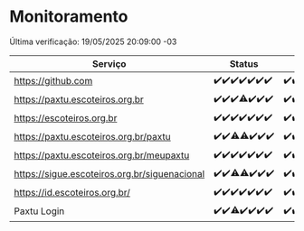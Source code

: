# Monitoramento

Última verificação: 19/05/2025 20:09:00 -03

|Serviço|Status|Últimas 24h|
|---|---|---|
|https://github.com|<span title="2025-05-12: OK=23">✔️</span><span title="2025-05-13: OK=23">✔️</span><span title="2025-05-14: OK=23">✔️</span><span title="2025-05-15: OK=23">✔️</span><span title="2025-05-16: OK=23">✔️</span><span title="2025-05-17: OK=23">✔️</span><span title="2025-05-18: OK=23">✔️</span>|<span title="18/05/2025 21:51:00 -03 : 200">✔️</span><span title="18/05/2025 23:41:00 -03 : 200">✔️</span><span title="19/05/2025 00:40:00 -03 : 200">✔️</span><span title="19/05/2025 01:18:00 -03 : 200">✔️</span><span title="19/05/2025 02:10:00 -03 : 200">✔️</span><span title="19/05/2025 03:14:00 -03 : 200">✔️</span><span title="19/05/2025 04:10:00 -03 : 200">✔️</span><span title="19/05/2025 05:15:00 -03 : 200">✔️</span><span title="19/05/2025 06:11:00 -03 : 200">✔️</span><span title="19/05/2025 07:10:00 -03 : 200">✔️</span><span title="19/05/2025 08:08:00 -03 : 200">✔️</span><span title="19/05/2025 09:18:00 -03 : 200">✔️</span><span title="19/05/2025 10:24:00 -03 : 200">✔️</span><span title="19/05/2025 11:09:00 -03 : 200">✔️</span><span title="19/05/2025 12:10:00 -03 : 200">✔️</span><span title="19/05/2025 13:11:00 -03 : 200">✔️</span><span title="19/05/2025 14:08:00 -03 : 200">✔️</span><span title="19/05/2025 15:13:00 -03 : 200">✔️</span><span title="19/05/2025 16:07:00 -03 : 200">✔️</span><span title="19/05/2025 17:10:00 -03 : 200">✔️</span><span title="19/05/2025 18:08:00 -03 : 200">✔️</span><span title="19/05/2025 19:09:00 -03 : 200">✔️</span><span title="19/05/2025 20:09:00 -03 : 200">✔️</span>|
|https://paxtu.escoteiros.org.br|<span title="2025-05-12: OK=23">✔️</span><span title="2025-05-13: OK=23">✔️</span><span title="2025-05-14: OK=23">✔️</span><span title="2025-05-15: OK=22, Falhas=1">⚠️</span><span title="2025-05-16: OK=23">✔️</span><span title="2025-05-17: OK=23">✔️</span><span title="2025-05-18: OK=23">✔️</span>|<span title="18/05/2025 21:51:00 -03 : 200">✔️</span><span title="18/05/2025 23:41:00 -03 : 200">✔️</span><span title="19/05/2025 00:40:00 -03 : 200">✔️</span><span title="19/05/2025 01:18:00 -03 : 200">✔️</span><span title="19/05/2025 02:10:00 -03 : 200">✔️</span><span title="19/05/2025 03:14:00 -03 : 200">✔️</span><span title="19/05/2025 04:10:00 -03 : 200">✔️</span><span title="19/05/2025 05:15:00 -03 : 200">✔️</span><span title="19/05/2025 06:11:00 -03 : 200">✔️</span><span title="19/05/2025 07:10:00 -03 : 200">✔️</span><span title="19/05/2025 08:08:00 -03 : 200">✔️</span><span title="19/05/2025 09:18:00 -03 : 200">✔️</span><span title="19/05/2025 10:24:00 -03 : 200">✔️</span><span title="19/05/2025 11:09:00 -03 : 200">✔️</span><span title="19/05/2025 12:10:00 -03 : 200">✔️</span><span title="19/05/2025 13:11:00 -03 : 200">✔️</span><span title="19/05/2025 14:08:00 -03 : 200">✔️</span><span title="19/05/2025 15:13:00 -03 : 200">✔️</span><span title="19/05/2025 16:07:00 -03 : 200">✔️</span><span title="19/05/2025 17:10:00 -03 : 200">✔️</span><span title="19/05/2025 18:08:00 -03 : 200">✔️</span><span title="19/05/2025 19:09:00 -03 : 200">✔️</span><span title="19/05/2025 20:09:00 -03 : 200">✔️</span>|
|https://escoteiros.org.br|<span title="2025-05-12: OK=23">✔️</span><span title="2025-05-13: OK=23">✔️</span><span title="2025-05-14: OK=23">✔️</span><span title="2025-05-15: OK=23">✔️</span><span title="2025-05-16: OK=23">✔️</span><span title="2025-05-17: OK=23">✔️</span><span title="2025-05-18: OK=23">✔️</span>|<span title="18/05/2025 21:51:00 -03 : 200">✔️</span><span title="18/05/2025 23:41:00 -03 : 200">✔️</span><span title="19/05/2025 00:41:00 -03 : 200">✔️</span><span title="19/05/2025 01:18:00 -03 : 200">✔️</span><span title="19/05/2025 02:10:00 -03 : 200">✔️</span><span title="19/05/2025 03:14:00 -03 : 200">✔️</span><span title="19/05/2025 04:10:00 -03 : 200">✔️</span><span title="19/05/2025 05:15:00 -03 : 200">✔️</span><span title="19/05/2025 06:11:00 -03 : 200">✔️</span><span title="19/05/2025 07:10:00 -03 : 200">✔️</span><span title="19/05/2025 08:08:00 -03 : 200">✔️</span><span title="19/05/2025 09:18:00 -03 : 200">✔️</span><span title="19/05/2025 10:24:00 -03 : 200">✔️</span><span title="19/05/2025 11:09:00 -03 : 200">✔️</span><span title="19/05/2025 12:10:00 -03 : 200">✔️</span><span title="19/05/2025 13:11:00 -03 : 200">✔️</span><span title="19/05/2025 14:08:00 -03 : 200">✔️</span><span title="19/05/2025 15:13:00 -03 : 200">✔️</span><span title="19/05/2025 16:07:00 -03 : 200">✔️</span><span title="19/05/2025 17:10:00 -03 : 200">✔️</span><span title="19/05/2025 18:08:00 -03 : 200">✔️</span><span title="19/05/2025 19:09:00 -03 : 200">✔️</span><span title="19/05/2025 20:09:00 -03 : 200">✔️</span>|
|https://paxtu.escoteiros.org.br/paxtu|<span title="2025-05-12: OK=23">✔️</span><span title="2025-05-13: OK=23">✔️</span><span title="2025-05-14: OK=22, Falhas=1">⚠️</span><span title="2025-05-15: OK=22, Falhas=1">⚠️</span><span title="2025-05-16: OK=23">✔️</span><span title="2025-05-17: OK=23">✔️</span><span title="2025-05-18: OK=23">✔️</span>|<span title="18/05/2025 21:51:00 -03 : 200">✔️</span><span title="18/05/2025 23:41:00 -03 : 200">✔️</span><span title="19/05/2025 00:41:00 -03 : 200">✔️</span><span title="19/05/2025 01:18:00 -03 : 200">✔️</span><span title="19/05/2025 02:10:00 -03 : 200">✔️</span><span title="19/05/2025 03:14:00 -03 : 200">✔️</span><span title="19/05/2025 04:10:00 -03 : 200">✔️</span><span title="19/05/2025 05:15:00 -03 : 200">✔️</span><span title="19/05/2025 06:11:00 -03 : 200">✔️</span><span title="19/05/2025 07:10:00 -03 : 200">✔️</span><span title="19/05/2025 08:08:00 -03 : 200">✔️</span><span title="19/05/2025 09:18:00 -03 : 200">✔️</span><span title="19/05/2025 10:25:00 -03 : 200">✔️</span><span title="19/05/2025 11:09:00 -03 : 200">✔️</span><span title="19/05/2025 12:10:00 -03 : 200">✔️</span><span title="19/05/2025 13:11:00 -03 : 200">✔️</span><span title="19/05/2025 14:08:00 -03 : 200">✔️</span><span title="19/05/2025 15:13:00 -03 : 200">✔️</span><span title="19/05/2025 16:07:00 -03 : 200">✔️</span><span title="19/05/2025 17:10:00 -03 : 200">✔️</span><span title="19/05/2025 18:08:00 -03 : 200">✔️</span><span title="19/05/2025 19:09:00 -03 : 200">✔️</span><span title="19/05/2025 20:09:00 -03 : 200">✔️</span>|
|https://paxtu.escoteiros.org.br/meupaxtu|<span title="2025-05-12: OK=23">✔️</span><span title="2025-05-13: OK=23">✔️</span><span title="2025-05-14: OK=23">✔️</span><span title="2025-05-15: OK=23">✔️</span><span title="2025-05-16: OK=23">✔️</span><span title="2025-05-17: OK=23">✔️</span><span title="2025-05-18: OK=23">✔️</span>|<span title="18/05/2025 21:51:00 -03 : 200">✔️</span><span title="18/05/2025 23:41:00 -03 : 200">✔️</span><span title="19/05/2025 00:41:00 -03 : 200">✔️</span><span title="19/05/2025 01:18:00 -03 : 200">✔️</span><span title="19/05/2025 02:10:00 -03 : 200">✔️</span><span title="19/05/2025 03:14:00 -03 : 200">✔️</span><span title="19/05/2025 04:10:00 -03 : 200">✔️</span><span title="19/05/2025 05:15:00 -03 : 200">✔️</span><span title="19/05/2025 06:11:00 -03 : 200">✔️</span><span title="19/05/2025 07:10:00 -03 : 200">✔️</span><span title="19/05/2025 08:08:00 -03 : 200">✔️</span><span title="19/05/2025 09:18:00 -03 : 200">✔️</span><span title="19/05/2025 10:25:00 -03 : 200">✔️</span><span title="19/05/2025 11:09:00 -03 : 200">✔️</span><span title="19/05/2025 12:10:00 -03 : 200">✔️</span><span title="19/05/2025 13:11:00 -03 : 200">✔️</span><span title="19/05/2025 14:08:00 -03 : 200">✔️</span><span title="19/05/2025 15:13:00 -03 : 200">✔️</span><span title="19/05/2025 16:07:00 -03 : 200">✔️</span><span title="19/05/2025 17:10:00 -03 : 200">✔️</span><span title="19/05/2025 18:08:00 -03 : 200">✔️</span><span title="19/05/2025 19:09:00 -03 : 200">✔️</span><span title="19/05/2025 20:09:00 -03 : 200">✔️</span>|
|https://sigue.escoteiros.org.br/siguenacional|<span title="2025-05-12: OK=23">✔️</span><span title="2025-05-13: OK=23">✔️</span><span title="2025-05-14: OK=22, Falhas=1">⚠️</span><span title="2025-05-15: OK=22, Falhas=1">⚠️</span><span title="2025-05-16: OK=23">✔️</span><span title="2025-05-17: OK=23">✔️</span><span title="2025-05-18: OK=23">✔️</span>|<span title="18/05/2025 21:51:00 -03 : 200">✔️</span><span title="18/05/2025 23:41:00 -03 : 200">✔️</span><span title="19/05/2025 00:41:00 -03 : 200">✔️</span><span title="19/05/2025 01:18:00 -03 : 200">✔️</span><span title="19/05/2025 02:10:00 -03 : 200">✔️</span><span title="19/05/2025 03:14:00 -03 : 200">✔️</span><span title="19/05/2025 04:10:00 -03 : 200">✔️</span><span title="19/05/2025 05:15:00 -03 : 200">✔️</span><span title="19/05/2025 06:11:00 -03 : 200">✔️</span><span title="19/05/2025 07:10:00 -03 : 200">✔️</span><span title="19/05/2025 08:08:00 -03 : 200">✔️</span><span title="19/05/2025 09:18:00 -03 : 200">✔️</span><span title="19/05/2025 10:25:00 -03 : 200">✔️</span><span title="19/05/2025 11:09:00 -03 : 200">✔️</span><span title="19/05/2025 12:10:00 -03 : 200">✔️</span><span title="19/05/2025 13:11:00 -03 : 200">✔️</span><span title="19/05/2025 14:08:00 -03 : 200">✔️</span><span title="19/05/2025 15:13:00 -03 : 200">✔️</span><span title="19/05/2025 16:07:00 -03 : 200">✔️</span><span title="19/05/2025 17:10:00 -03 : 200">✔️</span><span title="19/05/2025 18:08:00 -03 : 200">✔️</span><span title="19/05/2025 19:09:00 -03 : 200">✔️</span><span title="19/05/2025 20:09:00 -03 : 200">✔️</span>|
|https://id.escoteiros.org.br/|<span title="2025-05-12: OK=23">✔️</span><span title="2025-05-13: OK=23">✔️</span><span title="2025-05-14: OK=23">✔️</span><span title="2025-05-15: OK=23">✔️</span><span title="2025-05-16: OK=23">✔️</span><span title="2025-05-17: OK=23">✔️</span><span title="2025-05-18: OK=23">✔️</span>|<span title="18/05/2025 21:51:00 -03 : 200">✔️</span><span title="18/05/2025 23:41:00 -03 : 200">✔️</span><span title="19/05/2025 00:41:00 -03 : 200">✔️</span><span title="19/05/2025 01:18:00 -03 : 200">✔️</span><span title="19/05/2025 02:10:00 -03 : 200">✔️</span><span title="19/05/2025 03:14:00 -03 : 200">✔️</span><span title="19/05/2025 04:10:00 -03 : 200">✔️</span><span title="19/05/2025 05:15:00 -03 : 200">✔️</span><span title="19/05/2025 06:11:00 -03 : 200">✔️</span><span title="19/05/2025 07:10:00 -03 : 200">✔️</span><span title="19/05/2025 08:08:00 -03 : 200">✔️</span><span title="19/05/2025 09:18:00 -03 : 200">✔️</span><span title="19/05/2025 10:25:00 -03 : 200">✔️</span><span title="19/05/2025 11:09:00 -03 : 200">✔️</span><span title="19/05/2025 12:10:00 -03 : 200">✔️</span><span title="19/05/2025 13:11:00 -03 : 200">✔️</span><span title="19/05/2025 14:08:00 -03 : 200">✔️</span><span title="19/05/2025 15:13:00 -03 : 200">✔️</span><span title="19/05/2025 16:07:00 -03 : 200">✔️</span><span title="19/05/2025 17:10:00 -03 : 200">✔️</span><span title="19/05/2025 18:08:00 -03 : 200">✔️</span><span title="19/05/2025 19:09:00 -03 : 200">✔️</span><span title="19/05/2025 20:09:00 -03 : 200">✔️</span>|
|Paxtu Login|<span title="2025-05-12: OK=23">✔️</span><span title="2025-05-13: OK=23">✔️</span><span title="2025-05-14: OK=22, Falhas=1">⚠️</span><span title="2025-05-15: OK=23">✔️</span><span title="2025-05-16: OK=23">✔️</span><span title="2025-05-17: OK=23">✔️</span><span title="2025-05-18: OK=23">✔️</span>|<span title="18/05/2025 21:51:00 -03 : 200">✔️</span><span title="18/05/2025 23:41:00 -03 : 200">✔️</span><span title="19/05/2025 00:41:00 -03 : 200">✔️</span><span title="19/05/2025 01:18:00 -03 : 200">✔️</span><span title="19/05/2025 02:10:00 -03 : 200">✔️</span><span title="19/05/2025 03:14:00 -03 : 200">✔️</span><span title="19/05/2025 04:10:00 -03 : 200">✔️</span><span title="19/05/2025 05:15:00 -03 : 200">✔️</span><span title="19/05/2025 06:11:00 -03 : 200">✔️</span><span title="19/05/2025 07:10:00 -03 : 200">✔️</span><span title="19/05/2025 08:08:00 -03 : 200">✔️</span><span title="19/05/2025 09:18:00 -03 : 200">✔️</span><span title="19/05/2025 10:25:00 -03 : 200">✔️</span><span title="19/05/2025 11:09:00 -03 : 200">✔️</span><span title="19/05/2025 12:10:00 -03 : 200">✔️</span><span title="19/05/2025 13:11:00 -03 : 200">✔️</span><span title="19/05/2025 14:08:00 -03 : 200">✔️</span><span title="19/05/2025 15:13:00 -03 : 200">✔️</span><span title="19/05/2025 16:07:00 -03 : 200">✔️</span><span title="19/05/2025 17:10:00 -03 : 200">✔️</span><span title="19/05/2025 18:08:00 -03 : 200">✔️</span><span title="19/05/2025 19:09:00 -03 : 200">✔️</span><span title="19/05/2025 20:09:00 -03 : 200">✔️</span>|
